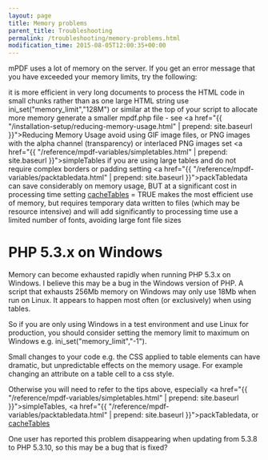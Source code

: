 ```yaml
---
layout: page
title: Memory problems
parent_title: Troubleshooting
permalink: /troubleshooting/memory-problems.html
modification_time: 2015-08-05T12:00:35+00:00
---
```


mPDF uses a lot of memory on the server. If you get an error message that you have 
exceeded your memory limits, try the following:

it is more efficient in very long documents to process the HTML code in small chunks rather than as one large HTML string
use <span class="filename">ini_set("memory_limit","128M")</span> or similar at the top of your script to allocate more memory
generate a smaller <span class="filename">mpdf.php</span> file - see <a href="{{ "/installation-setup/reducing-memory-usage.html" | prepend: site.baseurl }}">Reducing Memory Usage</a>
avoid using GIF image files, or PNG images with the alpha channel (transparency) or interlaced PNG images
set <a href="{{ "/reference/mpdf-variables/simpletables.html" | prepend: site.baseurl }}">simpleTables</a> if you are using large tables and do not require complex borders or padding
setting <a href="{{ "/reference/mpdf-variables/packtabledata.html" | prepend: site.baseurl }}">packTabledata</a> can save considerably on memory usage, BUT at a significant cost in processing time
setting <a href="index8ff2.html?tid=473">cacheTables</a> = <span class="smallblock">TRUE</span> makes the most efficient use of memory, but requires temporary data written to files (which may be resource intensive) and will add significantly to processing time
use a limited number of fonts, avoiding large font file sizes

# PHP 5.3.x on Windows

Memory can become exhausted rapidly when running PHP 5.3.x on Windows. I believe this may be a bug in the Windows 
version of PHP. A script that exhausts 256Mb memory on Windows may only use 18Mb when run on Linux. It appears 
to happen most often (or exclusively) when using tables.

So if you are only using Windows in a test environment and use Linux for production, you should consider setting 
the memory limit to maximum on Windows e.g. <span class="filename">ini_set("memory_limit","-1")</span>.

Small changes to your code e.g. the CSS applied to table elements can have dramatic, but unpredictable effects on
the memory usage. For example changing an attribute on a table cell to a css style.

Otherwise you will need to refer to the tips above, especially 
<a href="{{ "/reference/mpdf-variables/simpletables.html" | prepend: site.baseurl }}">simpleTables</a>, 
<a href="{{ "/reference/mpdf-variables/packtabledata.html" | prepend: site.baseurl }}">packTabledata</a>, 
or <a href="index8ff2.html?tid=473">cacheTables</a>

One user has reported this problem disappearing when updating from 5.3.8 to PHP 5.3.10, so this may be a bug that is fixed?
